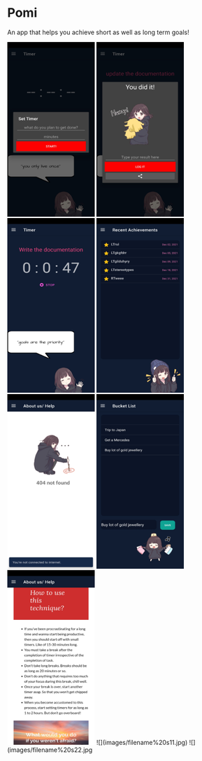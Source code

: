 # Pomi
An app that helps you achieve short as well as long term goals!

<img src= "images/sss8.jpg" height = "400" width = "200">
<img src= "images/sss7.jpg" height = "400" width = "200">
<img src= "images/sss3.jpg" height = "400" width = "200">
<img src= "images/sss2.jpg" height = "400" width = "200">
<img src= "images/sss4.jpg" height = "400" width = "200">
<img src= "images/sss5.jpg" height = "400" width = "200">
<img src= "images/sss6.jpg" height = "400" width = "200">
![](images/filename%20s11.jpg)
![](images/filename%20s22.jpg
